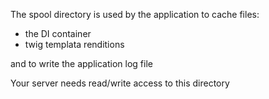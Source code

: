 The spool directory is used by the application to cache files:
- the DI container
- twig templata renditions

and to write the application log file

Your server needs read/write access to this directory


